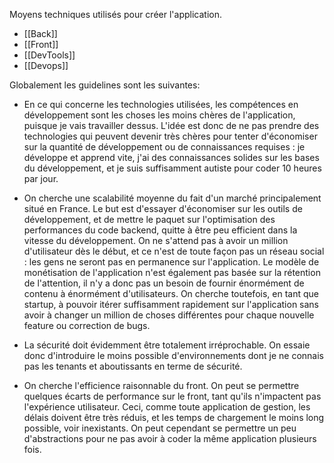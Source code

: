 Moyens techniques utilisés pour créer l'application.

 * [[Back]]
 * [[Front]]
 * [[DevTools]]
 * [[Devops]]

Globalement les guidelines sont les suivantes:

 - En ce qui concerne les technologies utilisées, les compétences en développement sont les choses les moins chères de l'application, puisque je vais travailler dessus. L'idée est donc de ne pas prendre des technologies qui peuvent devenir très chères pour tenter d'économiser sur la quantité de développement ou de connaissances requises : je développe et apprend vite, j'ai des connaissances solides sur les bases du développement, et je suis suffisamment autiste pour coder 10 heures par jour.
 
 - On cherche une scalabilité moyenne du fait d'un marché principalement situé en France. Le but est d'essayer d'économiser sur les outils de développement, et de mettre le paquet sur l'optimisation des performances du code backend, quitte à être peu efficient dans la vitesse du développement. On ne s'attend pas à avoir un million d'utilisateur dès le début, et ce n'est de toute façon pas un réseau social : les gens ne seront pas en permanence sur l'application. Le modèle de monétisation de l'application n'est également pas basée sur la rétention de l'attention, il n'y a donc pas un besoin de fournir énormément de contenu à énormément d'utilisateurs. On cherche toutefois, en tant que startup, à pouvoir itérer suffisamment rapidement sur l'application sans avoir à changer un million de choses différentes pour chaque nouvelle feature ou correction de bugs.

 * La sécurité doit évidemment être totalement irréprochable. On essaie donc d'introduire le moins possible d'environnements dont je ne connais pas les tenants et aboutissants en terme de sécurité.
 
 - On cherche l'efficience raisonnable du front. On peut se permettre quelques écarts de performance sur le front, tant qu'ils n'impactent pas l'expérience utilisateur. Ceci, comme toute application de gestion, les délais doivent être très réduis, et les temps de chargement le moins long possible, voir inexistants. On peut cependant se permettre un peu d'abstractions pour ne pas avoir à coder la même application plusieurs fois.
 